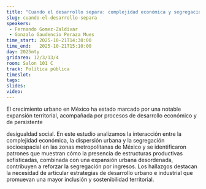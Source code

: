 ```yaml
---
title: "Cuando el desarrollo separa: complejidad económica y segregación urbana en México"
slug: cuando-el-desarrollo-separa
speakers:
 - Fernando Gomez-Zaldivar
 - Gonzalo Gaudencio Peraza Mues
time_start: 2025-10-21T14:30:00
time_end:   2025-10-21T15:10:00
day: 2025mty
gridarea: 12/3/13/4
room: Salon 101 C
track: Política pública
timeslot: 
tags:
slides: 
video: 
---
```


El crecimiento urbano en México ha estado marcado por una notable expansión territorial, acompañada por procesos de desarrollo económico y de persistente

desigualdad social. En este estudio analizamos la interacción entre la complejidad económica, la dispersión urbana y la segregación socioespacial en las zonas metropolitanas de México y se identificaron patrones que muestran cómo la presencia de estructuras productivas sofisticadas, combinada con una expansión urbana desordenada, contribuyen a reforzar la segregación por ingresos. Los hallazgos destacan la necesidad de articular estrategias de desarrollo urbano e industrial que promuevan una mayor inclusión y sostenibilidad territorial.